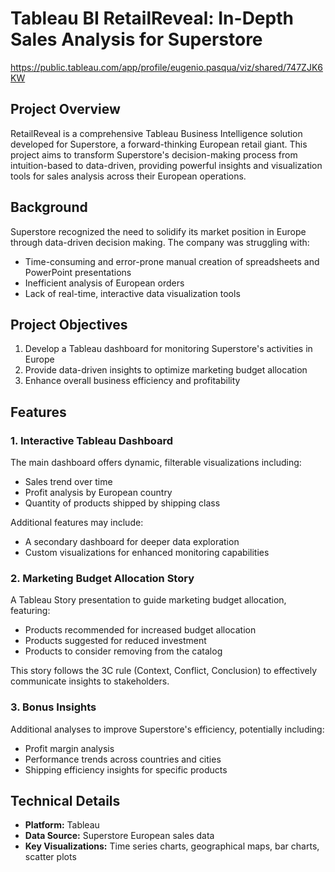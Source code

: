 # Tableau BI RetailReveal: In-Depth Sales Analysis for Superstore 

https://public.tableau.com/app/profile/eugenio.pasqua/viz/shared/747ZJK6KW

## Project Overview

RetailReveal is a comprehensive Tableau Business Intelligence solution developed for Superstore, a forward-thinking European retail giant. This project aims to transform Superstore's decision-making process from intuition-based to data-driven, providing powerful insights and visualization tools for sales analysis across their European operations.

## Background

Superstore recognized the need to solidify its market position in Europe through data-driven decision making. The company was struggling with:

- Time-consuming and error-prone manual creation of spreadsheets and PowerPoint presentations
- Inefficient analysis of European orders
- Lack of real-time, interactive data visualization tools

## Project Objectives

1. Develop a Tableau dashboard for monitoring Superstore's activities in Europe
2. Provide data-driven insights to optimize marketing budget allocation
3. Enhance overall business efficiency and profitability

## Features

### 1. Interactive Tableau Dashboard

The main dashboard offers dynamic, filterable visualizations including:

- Sales trend over time
- Profit analysis by European country
- Quantity of products shipped by shipping class

Additional features may include:
- A secondary dashboard for deeper data exploration
- Custom visualizations for enhanced monitoring capabilities

### 2. Marketing Budget Allocation Story

A Tableau Story presentation to guide marketing budget allocation, featuring:

- Products recommended for increased budget allocation
- Products suggested for reduced investment
- Products to consider removing from the catalog

This story follows the 3C rule (Context, Conflict, Conclusion) to effectively communicate insights to stakeholders.

### 3. Bonus Insights

Additional analyses to improve Superstore's efficiency, potentially including:

- Profit margin analysis
- Performance trends across countries and cities
- Shipping efficiency insights for specific products

## Technical Details

- **Platform:** Tableau
- **Data Source:** Superstore European sales data
- **Key Visualizations:** Time series charts, geographical maps, bar charts, scatter plots

